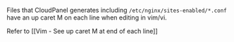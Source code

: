 
Files that CloudPanel generates including `/etc/nginx/sites-enabled/*.conf` have an up caret M on each line when editing in vim/vi.

Refer to [[Vim - See up caret M at end of each line]]
